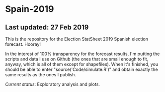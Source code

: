 # Spain-2019

## Last updated: 27 Feb 2019

This is the repository for the Election StatSheet 2019 Spanish election forecast. Hooray!

In the interest of 100% transparency for the forecast results, I'm putting the scripts and data I use on Github (the ones that are small enough to fit, anyway, which is all of them except for shapefiles). When it's finished, you should be able to enter "source('Code/simulate.R')" and obtain exactly the same results as the ones I publish.

*Current status*: Exploratory analysis and plots.
